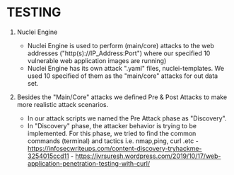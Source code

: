 # TESTING



1. Nuclei Engine 
   - Nuclei Engine is used to perform (main/core) attacks to the web addresses ("http(s)://IP_Address:Port") where our specified 10 vulnerable web      application images are running)
   - Nuclei Engine has its own attack ".yaml" files, nuclei-templates. We used 10 specified of them as the "main/core" attacks for out data set.


2. Besides the  "Main/Core" attacks we defined Pre & Post Attacks to make more realistic attack scenarios.
   - In our attack scripts we named the Pre Attack phase  as "Discovery".
   - In "Discovery" phase, the  attacker behavior is trying to be implemented. For this phase, we tried to find the common commands (terminal) and tactics i.e. nmap,ping, curl .etc
         - https://infosecwriteups.com/content-discovery-tryhackme-3254015ccd11
         - https://ivrsuresh.wordpress.com/2019/10/17/web-application-penetration-testing-with-curl/
   
